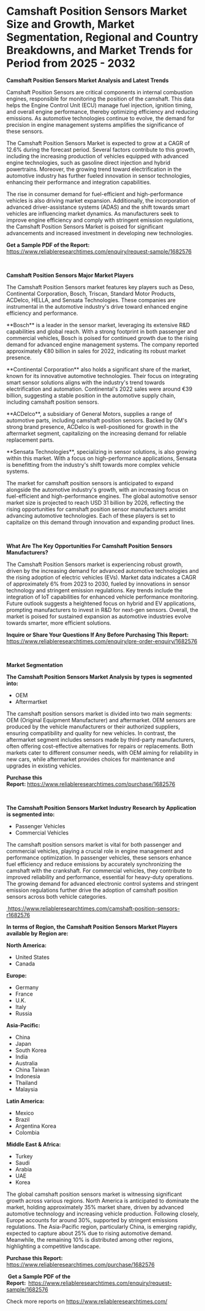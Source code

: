 <p><h1>Camshaft Position Sensors Market Size and Growth, Market Segmentation, Regional and Country Breakdowns, and Market Trends for Period from 2025 -  2032</h1></p><p><strong>Camshaft Position Sensors Market Analysis and Latest Trends</strong></p>
<p><p>Camshaft Position Sensors are critical components in internal combustion engines, responsible for monitoring the position of the camshaft. This data helps the Engine Control Unit (ECU) manage fuel injection, ignition timing, and overall engine performance, thereby optimizing efficiency and reducing emissions. As automotive technologies continue to evolve, the demand for precision in engine management systems amplifies the significance of these sensors.</p><p>The Camshaft Position Sensors Market is expected to grow at a CAGR of 12.6% during the forecast period. Several factors contribute to this growth, including the increasing production of vehicles equipped with advanced engine technologies, such as gasoline direct injection and hybrid powertrains. Moreover, the growing trend toward electrification in the automotive industry has further fueled innovation in sensor technologies, enhancing their performance and integration capabilities.</p><p>The rise in consumer demand for fuel-efficient and high-performance vehicles is also driving market expansion. Additionally, the incorporation of advanced driver-assistance systems (ADAS) and the shift towards smart vehicles are influencing market dynamics. As manufacturers seek to improve engine efficiency and comply with stringent emission regulations, the Camshaft Position Sensors Market is poised for significant advancements and increased investment in developing new technologies.</p></p>
<p><strong>Get a Sample PDF of the Report:&nbsp;</strong> <a href="https://www.reliableresearchtimes.com/enquiry/request-sample/1682576?utm_campaign=2233&utm_medium=2&utm_source=Github&utm_content=ia&utm_term=26032025&utm_id=camshaft-position-sensors">https://www.reliableresearchtimes.com/enquiry/request-sample/1682576</a></p>
<p>&nbsp;</p>
<p><strong>Camshaft Position Sensors Major Market Players</strong></p>
<p><p>The Camshaft Position Sensors market features key players such as Deso, Continental Corporation, Bosch, Triscan, Standard Motor Products, ACDelco, HELLA, and Sensata Technologies. These companies are instrumental in the automotive industry's drive toward enhanced engine efficiency and performance.</p><p>**Bosch** is a leader in the sensor market, leveraging its extensive R&D capabilities and global reach. With a strong footprint in both passenger and commercial vehicles, Bosch is poised for continued growth due to the rising demand for advanced engine management systems. The company reported approximately €80 billion in sales for 2022, indicating its robust market presence.</p><p>**Continental Corporation** also holds a significant share of the market, known for its innovative automotive technologies. Their focus on integrating smart sensor solutions aligns with the industry's trend towards electrification and automation. Continental's 2022 sales were around €39 billion, suggesting a stable position in the automotive supply chain, including camshaft position sensors.</p><p>**ACDelco**, a subsidiary of General Motors, supplies a range of automotive parts, including camshaft position sensors. Backed by GM's strong brand presence, ACDelco is well-positioned for growth in the aftermarket segment, capitalizing on the increasing demand for reliable replacement parts.</p><p>**Sensata Technologies**, specializing in sensor solutions, is also growing within this market. With a focus on high-performance applications, Sensata is benefitting from the industry's shift towards more complex vehicle systems.</p><p>The market for camshaft position sensors is anticipated to expand alongside the automotive industry's growth, with an increasing focus on fuel-efficient and high-performance engines. The global automotive sensor market size is projected to reach USD 31 billion by 2026, reflecting the rising opportunities for camshaft position sensor manufacturers amidst advancing automotive technologies. Each of these players is set to capitalize on this demand through innovation and expanding product lines.</p></p>
<p>&nbsp;</p>
<p><strong>What Are The Key Opportunities For Camshaft Position Sensors Manufacturers?</strong></p>
<p><p>The Camshaft Position Sensors market is experiencing robust growth, driven by the increasing demand for advanced automotive technologies and the rising adoption of electric vehicles (EVs). Market data indicates a CAGR of approximately 6% from 2023 to 2030, fueled by innovations in sensor technology and stringent emission regulations. Key trends include the integration of IoT capabilities for enhanced vehicle performance monitoring. Future outlook suggests a heightened focus on hybrid and EV applications, prompting manufacturers to invest in R&D for next-gen sensors. Overall, the market is poised for sustained expansion as automotive industries evolve towards smarter, more efficient solutions.</p></p>
<p><strong>Inquire or Share Your Questions If Any Before Purchasing This Report:</strong> <a href="https://www.reliableresearchtimes.com/enquiry/pre-order-enquiry/1682576?utm_campaign=2233&utm_medium=2&utm_source=Github&utm_content=ia&utm_term=26032025&utm_id=camshaft-position-sensors">https://www.reliableresearchtimes.com/enquiry/pre-order-enquiry/1682576</a></p>
<p>&nbsp;</p>
<p><strong>Market Segmentation</strong></p>
<p><strong>The Camshaft Position Sensors Market Analysis by types is segmented into:</strong></p>
<p><ul><li>OEM</li><li>Aftermartket</li></ul></p>
<p><p>The camshaft position sensors market is divided into two main segments: OEM (Original Equipment Manufacturer) and aftermarket. OEM sensors are produced by the vehicle manufacturers or their authorized suppliers, ensuring compatibility and quality for new vehicles. In contrast, the aftermarket segment includes sensors made by third-party manufacturers, often offering cost-effective alternatives for repairs or replacements. Both markets cater to different consumer needs, with OEM aiming for reliability in new cars, while aftermarket provides choices for maintenance and upgrades in existing vehicles.</p></p>
<p><strong>Purchase this Report:&nbsp;</strong><a href="https://www.reliableresearchtimes.com/purchase/1682576?utm_campaign=2233&utm_medium=2&utm_source=Github&utm_content=ia&utm_term=26032025&utm_id=camshaft-position-sensors">https://www.reliableresearchtimes.com/purchase/1682576</a></p>
<p>&nbsp;</p>
<p><strong>The Camshaft Position Sensors Market Industry Research by Application is segmented into:</strong></p>
<p><ul><li>Passenger Vehicles</li><li>Commercial Vehicles</li></ul></p>
<p><p>The camshaft position sensors market is vital for both passenger and commercial vehicles, playing a crucial role in engine management and performance optimization. In passenger vehicles, these sensors enhance fuel efficiency and reduce emissions by accurately synchronizing the camshaft with the crankshaft. For commercial vehicles, they contribute to improved reliability and performance, essential for heavy-duty operations. The growing demand for advanced electronic control systems and stringent emission regulations further drive the adoption of camshaft position sensors across both vehicle categories.</p></p>
<p><a href="https://www.reliableresearchtimes.com/camshaft-position-sensors-r1682576?utm_campaign=2233&utm_medium=2&utm_source=Github&utm_content=ia&utm_term=26032025&utm_id=camshaft-position-sensors">&nbsp;https://www.reliableresearchtimes.com/camshaft-position-sensors-r1682576</a></p>
<p><strong>In terms of Region, the Camshaft Position Sensors Market Players available by Region are:</strong></p>
<p>
    <p> <strong> North America: </strong>
        <ul>
            <li>United States</li>
            <li>Canada</li>
        </ul>
        </p> 
    <p> <strong> Europe: </strong>
        <ul>
            <li>Germany</li>
            <li>France</li>
            <li>U.K.</li>
            <li>Italy</li>
            <li>Russia</li>
        </ul>
        </p> 
    <p> <strong> Asia-Pacific: </strong>
        <ul>
            <li>China</li>
            <li>Japan</li>
            <li>South Korea</li>
            <li>India</li>
            <li>Australia</li>
            <li>China Taiwan</li>
            <li>Indonesia</li>
            <li>Thailand</li>
            <li>Malaysia</li>
        </ul>
        </p> 
    <p> <strong> Latin America: </strong>
        <ul>
            <li>Mexico</li>
            <li>Brazil</li>
            <li>Argentina Korea</li>
            <li>Colombia</li>
        </ul>
        </p> 
    <p> <strong> Middle East & Africa: </strong>
        <ul>
            <li>Turkey</li>
            <li>Saudi</li>
            <li>Arabia</li>
            <li>UAE</li>
            <li>Korea</li>
        </ul>
    </p>
    </p>
<p><p>The global camshaft position sensors market is witnessing significant growth across various regions. North America is anticipated to dominate the market, holding approximately 35% market share, driven by advanced automotive technology and increasing vehicle production. Following closely, Europe accounts for around 30%, supported by stringent emissions regulations. The Asia-Pacific region, particularly China, is emerging rapidly, expected to capture about 25% due to rising automotive demand. Meanwhile, the remaining 10% is distributed among other regions, highlighting a competitive landscape.</p></p>
<p><strong>Purchase this Report: </strong><a href="https://www.reliableresearchtimes.com/purchase/1682576?utm_campaign=2233&utm_medium=2&utm_source=Github&utm_content=ia&utm_term=26032025&utm_id=camshaft-position-sensors">https://www.reliableresearchtimes.com/purchase/1682576</a></p>
<p>&nbsp;<strong>Get a Sample PDF of the Report:&nbsp;&nbsp;</strong><a href="https://www.reliableresearchtimes.com/enquiry/request-sample/1682576?utm_campaign=2233&utm_medium=2&utm_source=Github&utm_content=ia&utm_term=26032025&utm_id=camshaft-position-sensors">https://www.reliableresearchtimes.com/enquiry/request-sample/1682576</a></p>
<p><strong></strong></p>
<p>Check more reports on <a href="https://www.reliableresearchtimes.com/?utm_campaign=2233&utm_medium=2&utm_source=Github&utm_content=ia&utm_term=26032025&utm_id=camshaft-position-sensors">https://www.reliableresearchtimes.com/</a></p>